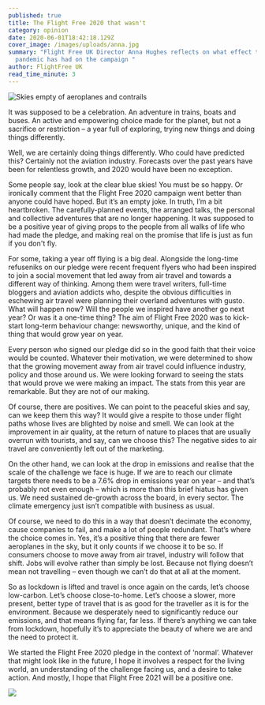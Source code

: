 ```yaml
---
published: true
title: The Flight Free 2020 that wasn't
category: opinion
date: 2020-06-01T18:42:18.129Z
cover_image: /images/uploads/anna.jpg
summary: "Flight Free UK Director Anna Hughes reflects on what effect the global
  pandemic has had on the campaign "
author: FlightFree UK
read_time_minute: 3
---
```

![](/images/uploads/clear_skies.jpg "Skies empty of aeroplanes and contrails")

It was supposed to be a celebration. An adventure in trains, boats and buses. An active and empowering choice made for the planet, but not a sacrifice or restriction – a year full of exploring, trying new things and doing things differently.

Well, we are certainly doing things differently. Who could have predicted this? Certainly not the aviation industry. Forecasts over the past years have been for relentless growth, and 2020 would have been no exception.

Some people say, look at the clear blue skies! You must be so happy. Or ironically comment that the Flight Free 2020 campaign went better than anyone could have hoped. But it’s an empty joke. In truth, I’m a bit heartbroken. The carefully-planned events, the arranged talks, the personal and collective adventures that are no longer happening. It was supposed to be a positive year of giving props to the people from all walks of life who had made the pledge, and making real on the promise that life is just as fun if you don't fly.

For some, taking a year off flying is a big deal. Alongside the long-time refuseniks on our pledge were recent frequent flyers who had been inspired to join a social movement that led away from air travel and towards a different way of thinking. Among them were travel writers, full-time bloggers and aviation addicts who, despite the obvious difficulties in eschewing air travel were planning their overland adventures with gusto. What will happen now? Will the people we inspired have another go next year? Or was it a one-time thing? The aim of Flight Free 2020 was to kick-start long-term behaviour change: newsworthy, unique, and the kind of thing that would grow year on year.

Every person who signed our pledge did so in the good faith that their voice would be counted. Whatever their motivation, we were determined to show that the growing movement away from air travel could influence industry, policy and those around us. We were looking forward to seeing the stats that would prove we were making an impact. The stats from this year are remarkable. But they are not of our making.

Of course, there are positives. We can point to the peaceful skies and say, can we keep them this way? It would give a respite to those under flight paths whose lives are blighted by noise and smell. We can look at the improvement in air quality, at the return of nature to places that are usually overrun with tourists, and say, can we choose this? The negative sides to air travel are conveniently left out of the marketing.

On the other hand, we can look at the drop in emissions and realise that the scale of the challenge we face is huge. If we are to reach our climate targets there needs to be a 7.6% drop in emissions year on year – and that’s probably not even enough – which is more than this brief hiatus has given us. We need sustained de-growth across the board, in every sector. The climate emergency just isn’t compatible with business as usual.

Of course, we need to do this in a way that doesn’t decimate the economy, cause companies to fail, and make a lot of people redundant. That’s where the choice comes in. Yes, it’s a positive thing that there are fewer aeroplanes in the sky, but it only counts if we choose it to be so. If consumers choose to move away from air travel, industry will follow that shift. Jobs will evolve rather than simply be lost. Because not flying doesn’t mean not travelling – even though we can’t do that at all at the moment.

So as lockdown is lifted and travel is once again on the cards, let’s choose low-carbon. Let’s choose close-to-home. Let’s choose a slower, more present, better type of travel that is as good for the traveller as it is for the environment. Because we desperately need to significantly reduce our emissions, and that means flying far, far less. If there’s anything we can take from lockdown, hopefully it’s to appreciate the beauty of where we are and the need to protect it.

We started the Flight Free 2020 pledge in the context of ‘normal’. Whatever that might look like in the future, I hope it involves a respect for the living world, an understanding of the challenge facing us, and a desire to take action. And mostly, I hope that Flight Free 2021 will be a positive one.

![](/images/uploads/1000-pledges.jpg)
